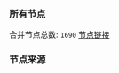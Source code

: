 ### 所有节点
合并节点总数: `1690`
[节点链接](https://raw.githubusercontent.com/rzhy1/11/master/sub/sub_merge_base64.txt)

### 节点来源
